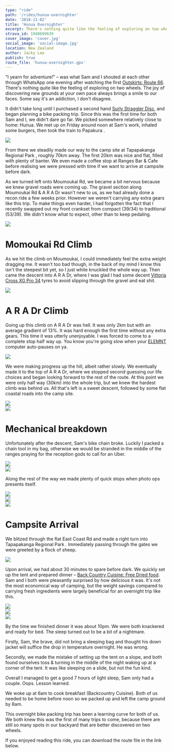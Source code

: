 ```yaml
---
type: "ride"
path: '/rides/hunua-overnighter'
date: '2018-11-02'
title: 'Hunua Overnighter'
excerpt: There's nothing quite like the feeling of exploring on two wheels. The joy of discovering new grounds at your own pace always brings a smile to our faces. Some say it's an addiction, I don't disagree.
strava_id: 1940699639
cover_image: 'cover.jpg'
social_image: 'social-image.jpg'
location: New Zealand
author: Jacky Lee
publish: true
route_file: 'hunua-overnighter.gpx'
---
```


"I yearn for adventure!" – was what Sam and I shouted at each other through WhatsApp one evening after watching the first [Outskirts: Route 66](https://www.youtube.com/watch?v=Dh25fH5diwQ). There's nothing quite like the feeling of exploring on two wheels. The joy of discovering new grounds at your own pace always brings a smile to our faces. Some say it's an addiction, I don't disagree.

It didn't take long until I purchased a second hand [Surly Straggler Disc](https://surlybikes.com/bikes/straggler), and began planning a bike packing trip. Since this was the first time for both Sam and I, we didn't dare go far. We picked somewhere relatively close to home: Hunua. We met up on Friday around noon at Sam's work, inhaled some burgers, then took the <marker-link label="A" lat="-37.064982" lng="174.945096" zoom="15">train to Papakura </marker-link>.

<div>
<image-zoom caption="On the Southern line en route to Papakura."><img src='IMG_0171.jpg'/></image-zoom>
</div>

From there we steadily made our way to the camp site at <marker-link label="B" lat="-36.972674" lng="175.253317" zoom="15">Tapapakanga Regional Park </marker-link>, roughly 70km away. The first 20km was nice and flat, filled with plenty of banter. We even made a coffee stop at <marker-link lat="-37.082379" lng="175.072498" zoom="15" label="C">Ranges Bar & Cafe</marker-link> before realising we were pressed with time if we want to arrive at campsite before dark.

As we turned left onto Moumoukai Rd, we became a bit nervous because we knew gravel roads were coming up. The gravel section along Moumoukai Rd & A R A Dr wasn't new to us, as we had already done a recon ride a few weeks prior. However we weren't carrying any extra gears like this trip. To make things even harder, I had forgotten the fact that I recently swapped out my front crankset from compact (39/34) to traditional (53/39). We didn't know what to expect, other than to keep pedaling.

<div>
<image-zoom caption="I had a Surly 24-Pack Rack to carry the tent + dry bag of food + extra clothes."><img src="IMG_0245.jpg"/></image-zoom>
</div>

# Momoukai Rd Climb

As we hit the climb on Moumoukai, I could immediately feel the extra weight dragging me. It wasn't too bad though, in the back of my mind I know this isn't the steepest bit yet, so I just white knuckled the whole way up. Then came the descent into A R A Dr, where I was glad I had some decent [Vittoria Cross XG Pro 34](https://www.bikeradar.com/road/gear/category/components/tyres/road/product/review-vittoria-cross-xg-pro-tyre-12-46757/) tyres to avoid slipping through the gravel and eat shit.

<div>
<image-zoom caption="Do a skid, bro."><img src="IMG_0249.jpg"/></image-zoom>
</div>

# A R A Dr Climb

Going up this climb on A R A Dr was hell. It was only 2km but with an average gradient of 13%. It was hard enough the first time without any extra gears. This time it was utterly unenjoyable. I was forced to come to a complete stop half way up. You know you're going slow when your [ELEMNT](https://au.wahoofitness.com/devices/bike-computers/gps-bike-computer-elemnt) computer auto-pauses on ya.

<div>
<image-zoom caption="12% gradient was a lot harder with extra weight."><img src="01.jpg"/></image-zoom>
</div>

We were making progress up the hill, albeit rather slowly. We eventually made it to the top of A R A Dr, where we stopped second guessing our life choices and began looking forward to the rest of the route. At this point we were only half way (30km) into the whole trip, but we knew the hardest climb was behind us. All that's left is a sweet descent, followed by some flat coastal roads into the camp site.

<div>
<image-zoom caption="Which way? That way."><img src="IMG_0258.jpg"/></image-zoom>
</div>

<div>
<image-zoom caption="We took a breather at the top, feeling relieved the toughest climb was over."><img src="IMG_0261.jpg"/></image-zoom>
</div>

# Mechanical breakdown

Unfortunately after the descent, Sam's bike chain broke. Luckily I packed a chain tool in my bag, otherwise we would be stranded in the middle of the ranges praying for the reception gods to call for an Uber.

<div>
<image-zoom caption="Sam's bike chain broke."><img src="IMG_0282.jpg"/></image-zoom>
</div>

<div>
<image-zoom caption="Sam's bike chain broke."><img src="cover.jpg"/></image-zoom>
</div>

Along the rest of the way we made plenty of quick stops when photo ops presents itself.

<div>
<image-zoom caption="Blink and you might just miss it."><img src="IMG_0338.jpg"/></image-zoom>
</div>

<div>
<image-zoom caption="The light game was very strong along this stretch of gravel roads."><img src="IMG_0294.jpg"/></image-zoom>
</div>

<div>
<image-zoom caption="Neck-breaking view around the corner."><img src="IMG_0326.jpg"/></image-zoom>
</div>

# Campsite Arrival

We blitzed through the flat East Coast Rd and made a <marker-link lat="-36.983723" lng="175.248806" label="D" zoom="15">right turn into Tapapakanga Regional Park </marker-link>. Immediately passing through the gates we were greeted by a flock of sheep.

<div>
<image-zoom caption="A peaceful section before arriving at the campgrounds, we were welcomed by a flock of sheep."><img src="IMG_0220.jpg"/></image-zoom>
</div>

Upon arrival, we had about 30 minutes to spare before dark. We quickly set up the tent and prepared dinner – [Back Country Cuisine: Free Dried food](https://backcountrycuisine.co.nz/). Sam and I both were pleasantly surprised by how delicious it was. It's not the most economical way of camping, but the weight savings compared to carrying fresh ingredients were largely beneficial for an overnight trip like this.

<div>
<image-zoom caption="We finally made it to the camp site, with 30 minutes to spare before dark."><img src="IMG_0350.jpg"/></image-zoom>
</div>

<div>
<image-zoom caption="Gascooker + Camping cups + Back Country Cuisine = delicious nomnoms."><img src="IMG_0360.jpg"/></image-zoom>
</div>

<div>
<image-zoom caption="We set up our tent next to a majestic looking tree."><img src="IMG_0356.jpg"/></image-zoom>
</div>

By the time we finished dinner it was about 10pm. We were both knackered and ready for bed. The sleep turned out to be a bit of a nightmare.

Firstly, Sam, the brave, did not bring a sleeping bag and thought his down jacket will suffice the drop in temperature overnight. He was wrong.

Secondly, we made the mistake of setting up the tent on a slope, and both found ourselves toss & turning in the middle of the night waking up at a corner of the tent. It was like sleeping on a slide, but not the fun kind.

Overall I managed to get a good 7 hours of light sleep, Sam only had a couple. Oops. Lesson learned.

We woke up at 6am to cook breakfast (Backcountry Cuisine). Both of us needed to be home before noon so we packed up and left the camp ground by 8am.

This overnight bike packing trip has been a learning curve for both of us. We both knew this was the first of many trips to come, because there are still so many spots in our backyard that are better discovered on two wheels.

If you enjoyed reading this ride, you can download the route file in the link below.
